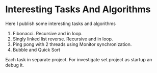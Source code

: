 # Interesting Tasks And Algorithms
Here I publish some interesting tasks and algorithms

1. Fibonacci. Recursive and in loop.
2. Singly linked list reverse. Recursive and in loop.
3. Ping pong with 2 threads using Monitor synchronization.
4. Bubble and Quick Sort

Each task in separate project. For investigate set project as startup an debug it.
